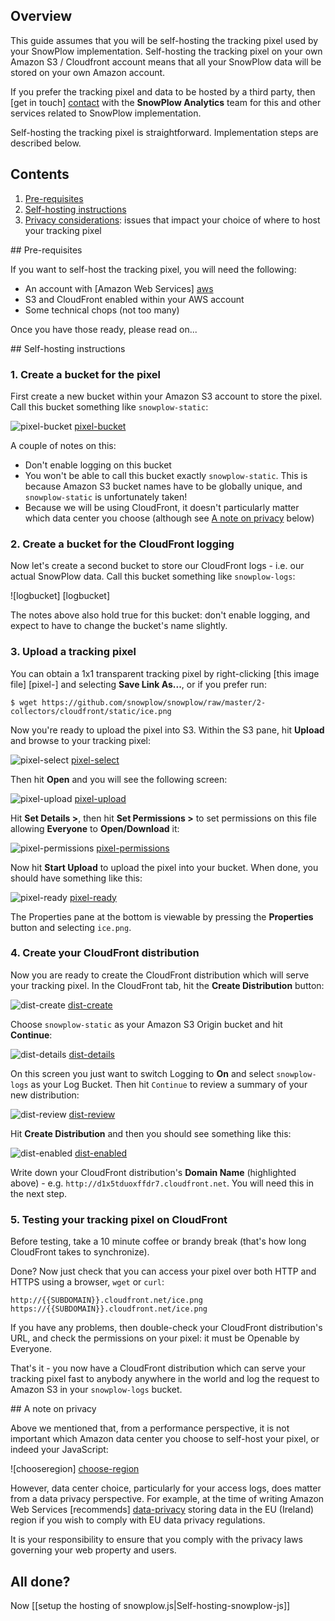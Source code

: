 ## Overview

This guide assumes that you will be self-hosting the tracking pixel used by your SnowPlow implementation. Self-hosting the tracking pixel on your own Amazon S3 / Cloudfront account means that all your SnowPlow data will be stored on your own Amazon account.

If you prefer the tracking pixel and data to be hosted by a third party, then [get in touch] [contact] with the **SnowPlow Analytics** team for this and other services related to SnowPlow implementation.

Self-hosting the tracking pixel is straightforward. Implementation steps are described below.

## Contents

1. [Pre-requisites](#prerequisites)
2. [Self-hosting instructions](#self-hosting-instructions)
3. [Privacy considerations](#privacy): issues that impact your choice of where to host your tracking pixel

<a name="prerequisites" />
## Pre-requisites

If you want to self-host the tracking pixel, you will need the following:

* An account with [Amazon Web Services] [aws]
* S3 and CloudFront enabled within your AWS account
* Some technical chops (not too many)

Once you have those ready, please read on...

<a name="self-hosting-instructions" />
## Self-hosting instructions

### 1. Create a bucket for the pixel

First create a new bucket within your Amazon S3 account to store the pixel. Call this bucket something like `snowplow-static`:

![pixel-bucket] [pixel-bucket]

A couple of notes on this:

* Don't enable logging on this bucket
* You won't be able to call this bucket exactly `snowplow-static`. This is because Amazon S3 bucket names have to be globally unique, and `snowplow-static` is unfortunately taken!
* Because we will be using CloudFront, it doesn't particularly matter which data center you choose (although see [A note on privacy](#privacy) below)

### 2. Create a bucket for the CloudFront logging

Now let's create a second bucket to store our CloudFront logs - i.e. our actual SnowPlow data. Call this bucket something like `snowplow-logs`:

![logbucket] [logbucket]

The notes above also hold true for this bucket: don't enable logging, and expect to have to change the bucket's name slightly.

### 3. Upload a tracking pixel

You can obtain a 1x1 transparent tracking pixel by right-clicking [this image file] [pixel-] and selecting **Save Link As...**, or if you prefer run:

    $ wget https://github.com/snowplow/snowplow/raw/master/2-collectors/cloudfront/static/ice.png 	

Now you're ready to upload the pixel into S3. Within the S3 pane, hit **Upload** and browse to your tracking pixel:

![pixel-select] [pixel-select]

Then hit **Open** and you will see the following screen:

![pixel-upload] [pixel-upload]

Hit **Set Details >**, then hit **Set Permissions >** to set permissions on this file allowing **Everyone** to **Open/Download** it:

![pixel-permissions] [pixel-permissions]

Now hit **Start Upload** to upload the pixel into your bucket. When done, you should have something like this:

![pixel-ready] [pixel-ready]

The Properties pane at the bottom is viewable by pressing the **Properties** button and selecting `ice.png`.

### 4. Create your CloudFront distribution

Now you are ready to create the CloudFront distribution which will serve your tracking pixel. In the CloudFront tab, hit the **Create Distribution** button:

![dist-create] [dist-create]

Choose `snowplow-static` as your Amazon S3 Origin bucket and hit **Continue**:

![dist-details] [dist-details]

On this screen you just want to switch Logging to **On** and select `snowplow-logs` as your Log Bucket. Then hit `Continue` to review a summary of your new distribution:

![dist-review] [dist-review]

Hit **Create Distribution** and then you should see something like this:

![dist-enabled] [dist-enabled]

Write down your CloudFront distribution's **Domain Name** (highlighted above) - e.g. `http://d1x5tduoxffdr7.cloudfront.net`. You will need this in the next step.

### 5. Testing your tracking pixel on CloudFront

Before testing, take a 10 minute coffee or brandy break (that's how long CloudFront takes to synchronize).

Done? Now just check that you can access your pixel over both HTTP and HTTPS using a browser, `wget` or `curl`:

    http://{{SUBDOMAIN}}.cloudfront.net/ice.png
    https://{{SUBDOMAIN}}.cloudfront.net/ice.png

If you have any problems, then double-check your CloudFront distribution's URL, and check the permissions on your pixel: it must be Openable by Everyone.

That's it - you now have a CloudFront distribution which can serve your tracking pixel fast to anybody anywhere in the world and log the request to Amazon S3 in your `snowplow-logs` bucket. 

<a name="privacy"/>
## A note on privacy

Above we mentioned that, from a performance perspective, it is not important which Amazon data center you choose to self-host your pixel, or indeed your JavaScript:

![chooseregion] [choose-region]

However, data center choice, particularly for your access logs, does matter from a data privacy perspective. For example, at the time of writing Amazon Web Services [recommends] [data-privacy] storing data in the EU (Ireland) region if you wish to comply with EU data privacy regulations.

It is your responsibility to ensure that you comply with the privacy laws governing your web property and users.

## All done?

Now [[setup the hosting of snowplow.js|Self-hosting-snowplow-js]]

[aws]: http://aws.amazon.com/
[pixel]: /snowplow/snowplow/raw/master/2-collectors/cloudfront/static/ice.png
[log-bucket]: technical-documentation/images/02_log_bucket.png
[pixel-bucket]: technical-documentation/images/02_log_bucket.png
[pixel-select]: technical-documentation/images/02_pixel_select.png
[pixel-upload]: technical-documentation/images/02_pixel_upload.png
[pixel-permissions]: technical-documentation/images/02_pixel_permissions.png
[pixel-ready]: technical-documentation/images/02_pixel_ready.png
[dist-create]: technical-documentation/images/02_dist_create.png
[dist-details]: technical-documentation/images/02_dist_details.png
[dist-review]: technical-documentation/images/02_dist_review.png
[dist-enabled]: technical-documentation/images/02_dist_enabled.png
[integrating]: technical-documentation/images/02_integrating_snowplowjs.md
[choose-region]: technical-documentation/images/02_choose_region.png
[data-privacy]: http://aws.amazon.com/s3/faqs/#Can_I_comply_with_EU_data_privacy_regulations_using_Amazon_S3
[git]: http://git-scm.com/
[yuic]: http://developer.yahoo.com/yui/compressor/
[contact]: mailto:services@snowplowanalytics.com